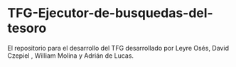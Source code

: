 # TFG-Ejecutor-de-busquedas-del-tesoro
El repositorio para el desarrollo del TFG desarrollado por Leyre Osés, David Czepiel , William Molina y Adrián de Lucas.
